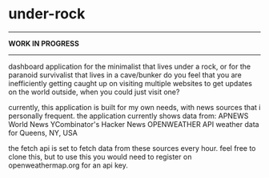 # under-rock
****************************************************
******************WORK IN PROGRESS******************
****************************************************
dashboard application for the minimalist that lives under a rock, or for the paranoid survivalist that lives in a cave/bunker
do you feel that you are inefficiently getting caught up on visiting multiple websites to get updates on the world outside, when you could just visit one? 

currently, this application is built for my own needs, with news sources that i personally frequent.
the application currently shows data from:
  APNEWS World News
  YCombinator's Hacker News
  OPENWEATHER API weather data for Queens, NY, USA

the fetch api is set to fetch data from these sources every hour.
feel free to clone this, but to use this you would need to register on openweathermap.org for an api key.


